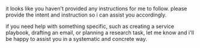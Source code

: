it looks like you haven't provided any instructions for me to follow. please provide the intent and instruction so i can assist you accordingly.

if you need help with something specific, such as creating a service playbook, drafting an email, or planning a research task, let me know and i'll be happy to assist you in a systematic and concrete way.